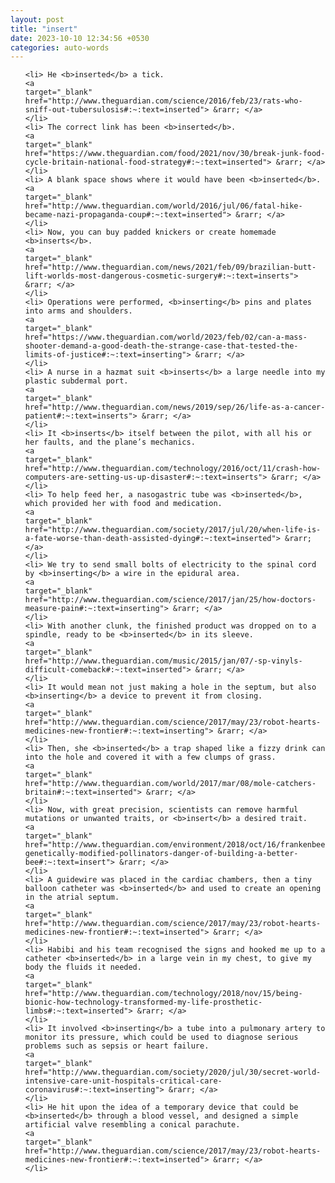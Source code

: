 ```yaml
---
layout: post
title: "insert"
date: 2023-10-10 12:34:56 +0530
categories: auto-words
---
```

<ol>

    <li> He <b>inserted</b> a tick.
    <a 
    target="_blank" 
    href="http://www.theguardian.com/science/2016/feb/23/rats-who-sniff-out-tubersulosis#:~:text=inserted"> &rarr; </a>
    </li>
    <li> The correct link has been <b>inserted</b>.
    <a 
    target="_blank" 
    href="https://www.theguardian.com/food/2021/nov/30/break-junk-food-cycle-britain-national-food-strategy#:~:text=inserted"> &rarr; </a>
    </li>
    <li> A blank space shows where it would have been <b>inserted</b>.
    <a 
    target="_blank" 
    href="http://www.theguardian.com/world/2016/jul/06/fatal-hike-became-nazi-propaganda-coup#:~:text=inserted"> &rarr; </a>
    </li>
    <li> Now, you can buy padded knickers or create homemade <b>inserts</b>.
    <a 
    target="_blank" 
    href="http://www.theguardian.com/news/2021/feb/09/brazilian-butt-lift-worlds-most-dangerous-cosmetic-surgery#:~:text=inserts"> &rarr; </a>
    </li>
    <li> Operations were performed, <b>inserting</b> pins and plates into arms and shoulders.
    <a 
    target="_blank" 
    href="https://www.theguardian.com/world/2023/feb/02/can-a-mass-shooter-demand-a-good-death-the-strange-case-that-tested-the-limits-of-justice#:~:text=inserting"> &rarr; </a>
    </li>
    <li> A nurse in a hazmat suit <b>inserts</b> a large needle into my plastic subdermal port.
    <a 
    target="_blank" 
    href="http://www.theguardian.com/news/2019/sep/26/life-as-a-cancer-patient#:~:text=inserts"> &rarr; </a>
    </li>
    <li> It <b>inserts</b> itself between the pilot, with all his or her faults, and the plane’s mechanics.
    <a 
    target="_blank" 
    href="http://www.theguardian.com/technology/2016/oct/11/crash-how-computers-are-setting-us-up-disaster#:~:text=inserts"> &rarr; </a>
    </li>
    <li> To help feed her, a nasogastric tube was <b>inserted</b>, which provided her with food and medication.
    <a 
    target="_blank" 
    href="http://www.theguardian.com/society/2017/jul/20/when-life-is-a-fate-worse-than-death-assisted-dying#:~:text=inserted"> &rarr; </a>
    </li>
    <li> We try to send small bolts of electricity to the spinal cord by <b>inserting</b> a wire in the epidural area.
    <a 
    target="_blank" 
    href="http://www.theguardian.com/science/2017/jan/25/how-doctors-measure-pain#:~:text=inserting"> &rarr; </a>
    </li>
    <li> With another clunk, the finished product was dropped on to a spindle, ready to be <b>inserted</b> in its sleeve.
    <a 
    target="_blank" 
    href="http://www.theguardian.com/music/2015/jan/07/-sp-vinyls-difficult-comeback#:~:text=inserted"> &rarr; </a>
    </li>
    <li> It would mean not just making a hole in the septum, but also <b>inserting</b> a device to prevent it from closing.
    <a 
    target="_blank" 
    href="http://www.theguardian.com/science/2017/may/23/robot-hearts-medicines-new-frontier#:~:text=inserting"> &rarr; </a>
    </li>
    <li> Then, she <b>inserted</b> a trap shaped like a fizzy drink can into the hole and covered it with a few clumps of grass.
    <a 
    target="_blank" 
    href="http://www.theguardian.com/world/2017/mar/08/mole-catchers-britain#:~:text=inserted"> &rarr; </a>
    </li>
    <li> Now, with great precision, scientists can remove harmful mutations or unwanted traits, or <b>insert</b> a desired trait.
    <a 
    target="_blank" 
    href="http://www.theguardian.com/environment/2018/oct/16/frankenbees-genetically-modified-pollinators-danger-of-building-a-better-bee#:~:text=insert"> &rarr; </a>
    </li>
    <li> A guidewire was placed in the cardiac chambers, then a tiny balloon catheter was <b>inserted</b> and used to create an opening in the atrial septum.
    <a 
    target="_blank" 
    href="http://www.theguardian.com/science/2017/may/23/robot-hearts-medicines-new-frontier#:~:text=inserted"> &rarr; </a>
    </li>
    <li> Habibi and his team recognised the signs and hooked me up to a catheter <b>inserted</b> in a large vein in my chest, to give my body the fluids it needed.
    <a 
    target="_blank" 
    href="http://www.theguardian.com/technology/2018/nov/15/being-bionic-how-technology-transformed-my-life-prosthetic-limbs#:~:text=inserted"> &rarr; </a>
    </li>
    <li> It involved <b>inserting</b> a tube into a pulmonary artery to monitor its pressure, which could be used to diagnose serious problems such as sepsis or heart failure.
    <a 
    target="_blank" 
    href="http://www.theguardian.com/society/2020/jul/30/secret-world-intensive-care-unit-hospitals-critical-care-coronavirus#:~:text=inserting"> &rarr; </a>
    </li>
    <li> He hit upon the idea of a temporary device that could be <b>inserted</b> through a blood vessel, and designed a simple artificial valve resembling a conical parachute.
    <a 
    target="_blank" 
    href="http://www.theguardian.com/science/2017/may/23/robot-hearts-medicines-new-frontier#:~:text=inserted"> &rarr; </a>
    </li>